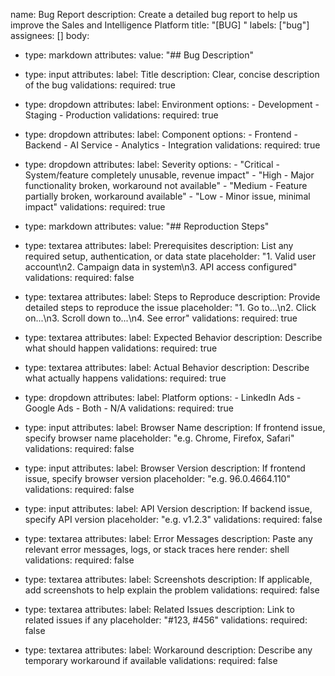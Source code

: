 name: Bug Report
description: Create a detailed bug report to help us improve the Sales and Intelligence Platform
title: "[BUG] "
labels: ["bug"]
assignees: []
body:
  - type: markdown
    attributes:
      value: "## Bug Description"

  - type: input
    attributes:
      label: Title
      description: Clear, concise description of the bug
    validations:
      required: true

  - type: dropdown
    attributes:
      label: Environment
      options:
        - Development
        - Staging
        - Production
    validations:
      required: true

  - type: dropdown
    attributes:
      label: Component
      options:
        - Frontend
        - Backend
        - AI Service
        - Analytics
        - Integration
    validations:
      required: true

  - type: dropdown
    attributes:
      label: Severity
      options:
        - "Critical - System/feature completely unusable, revenue impact"
        - "High - Major functionality broken, workaround not available"
        - "Medium - Feature partially broken, workaround available"
        - "Low - Minor issue, minimal impact"
    validations:
      required: true

  - type: markdown
    attributes:
      value: "## Reproduction Steps"

  - type: textarea
    attributes:
      label: Prerequisites
      description: List any required setup, authentication, or data state
      placeholder: "1. Valid user account\n2. Campaign data in system\n3. API access configured"
    validations:
      required: false

  - type: textarea
    attributes:
      label: Steps to Reproduce
      description: Provide detailed steps to reproduce the issue
      placeholder: "1. Go to...\n2. Click on...\n3. Scroll down to...\n4. See error"
    validations:
      required: true

  - type: textarea
    attributes:
      label: Expected Behavior
      description: Describe what should happen
    validations:
      required: true

  - type: textarea
    attributes:
      label: Actual Behavior
      description: Describe what actually happens
    validations:
      required: true

  - type: dropdown
    attributes:
      label: Platform
      options:
        - LinkedIn Ads
        - Google Ads
        - Both
        - N/A
    validations:
      required: true

  - type: input
    attributes:
      label: Browser Name
      description: If frontend issue, specify browser name
      placeholder: "e.g. Chrome, Firefox, Safari"
    validations:
      required: false

  - type: input
    attributes:
      label: Browser Version
      description: If frontend issue, specify browser version
      placeholder: "e.g. 96.0.4664.110"
    validations:
      required: false

  - type: input
    attributes:
      label: API Version
      description: If backend issue, specify API version
      placeholder: "e.g. v1.2.3"
    validations:
      required: false

  - type: textarea
    attributes:
      label: Error Messages
      description: Paste any relevant error messages, logs, or stack traces here
      render: shell
    validations:
      required: false

  - type: textarea
    attributes:
      label: Screenshots
      description: If applicable, add screenshots to help explain the problem
    validations:
      required: false

  - type: textarea
    attributes:
      label: Related Issues
      description: Link to related issues if any
      placeholder: "#123, #456"
    validations:
      required: false

  - type: textarea
    attributes:
      label: Workaround
      description: Describe any temporary workaround if available
    validations:
      required: false